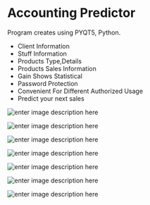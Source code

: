 ﻿# Accounting Predictor
Program creates using PYQT5, Python.
- Client Information
 - Stuff Information
 - Products Type,Details
 - Products Sales Information
 - Gain Shows Statistical
 - Password Protection
 - Convenient For Different Authorized Usage
 - Predict your next sales

![enter image description here](https://user-images.githubusercontent.com/36814346/73639293-fc7d5400-4663-11ea-8e9f-ea06a4b93ebf.png)
 
 ![enter image description here](https://user-images.githubusercontent.com/36814346/73639330-0b640680-4664-11ea-8aa6-8ff969822be0.png)
 
 ![enter image description here](https://user-images.githubusercontent.com/36814346/73639345-1159e780-4664-11ea-8af9-b477940bc6fd.png)

![enter image description here](https://user-images.githubusercontent.com/36814346/73639360-1cad1300-4664-11ea-9041-cf4c04016b6b.png)
 
![enter image description here](https://user-images.githubusercontent.com/36814346/73639386-2afb2f00-4664-11ea-9259-7aff141e2649.png)

![enter image description here](https://user-images.githubusercontent.com/36814346/73639398-3189a680-4664-11ea-8b0a-1a479ecefca8.png)

![enter image description here](https://user-images.githubusercontent.com/36814346/73655974-12504080-4687-11ea-846c-d342e66d24d4.png)

 

 

